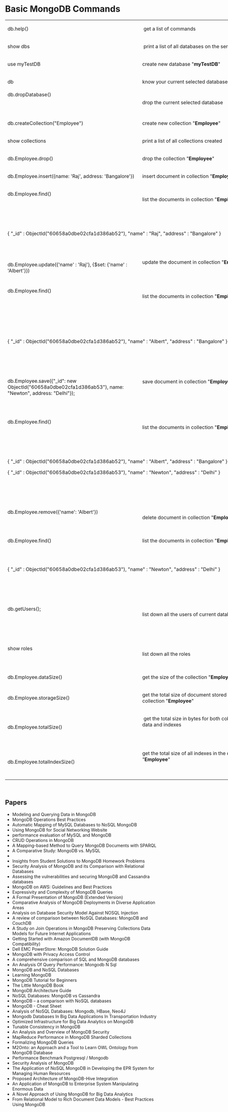 # Basic MongoDB Commands

<table style="width: 816px;">
<tbody>
<tr>
<td style="width: 461px;">
<p>db.help()</p>
</td>
<td style="width: 456px;" colspan="2">
<p>&nbsp;get a list of commands</p>
</td>
</tr>
<tr>
<td style="width: 461px;">
<p>show dbs</p>
</td>
<td style="width: 456px;" colspan="2">
<p>&nbsp;print a list of all databases on the server</p>
</td>
</tr>
<tr>
<td style="width: 461px;">
<p>use myTestDB</p>
</td>
<td style="width: 456px;" colspan="2">
<p>create new database "<strong>myTestDB</strong>"</p>
</td>
</tr>
<tr>
<td style="width: 461px;">
<p>db</p>
</td>
<td style="width: 456px;" colspan="2">
<p>know your current selected database</p>
</td>
</tr>
<tr>
<td style="width: 461px;">db.dropDatabase()
<p>&nbsp;</p>
</td>
<td style="width: 456px;" colspan="2">
<p>drop the current selected database</p>
</td>
</tr>
<tr>
<td style="width: 461px;">
<p>db.createCollection("Employee")</p>
</td>
<td style="width: 456px;" colspan="2">
<p>create new collection "<strong>Employee</strong>"</p>
</td>
</tr>
<tr>
<td style="width: 461px;">
<p>show collections</p>
</td>
<td style="width: 456px;" colspan="2">
<p>print a list of all collections created</p>
</td>
</tr>
<tr>
<td style="width: 461px;">
<p>db.Employee.drop()</p>
</td>
<td style="width: 456px;" colspan="2">
<p>drop the collection "<strong>Employee</strong>"</p>
</td>
</tr>
<tr>
<td style="width: 461px;">
<p>db.Employee.insert({name: 'Raj', address: 'Bangalore'})</p>
</td>
<td style="width: 456px;" colspan="2">
<p>insert document in collection "<strong>Employee</strong>"</p>
</td>
</tr>
<tr>
<td style="width: 461px;">
<p>db.Employee.find()</p>
<p>&nbsp;</p>
</td>
<td style="width: 456px;" colspan="2">
<p>list the documents in collection "<strong>Employee</strong>"</p>
</td>
</tr>
<tr>
<td style="width: 917px;" colspan="3">
<p>&nbsp;</p>
<p>{ "_id" : ObjectId("60658a0dbe02cfa1d386ab52"), "name" : "Raj", "address" : "Bangalore" }</p>
<p>&nbsp;</p>
</td>
</tr>
<tr>
<td style="width: 461px;">
<p>db.Employee.update({'name' : 'Raj'}, {$set: {'name' : 'Albert'}})</p>
</td>
<td style="width: 456px;" colspan="2">
<p>update the document in collection "<strong>Employee</strong>"</p>
<p>&nbsp;</p>
</td>
</tr>
<tr>
<td style="width: 461px;">
<p>db.Employee.find()</p>
<p>&nbsp;</p>
</td>
<td style="width: 456px;" colspan="2">
<p>list the documents in collection "<strong>Employee</strong>"</p>
</td>
</tr>
<tr>
<td style="width: 917px;" colspan="3">
<p>&nbsp;</p>
<p>&nbsp;</p>
<p>{ "_id" : ObjectId("60658a0dbe02cfa1d386ab52"), "name" : "Albert", "address" : "Bangalore" }</p>
<p>&nbsp;</p>
</td>
</tr>
<tr>
<td style="width: 461px;">
<p>&nbsp;</p>
<p>db.Employee.save({"_id": new ObjectId("60658a0dbe02cfa1d386ab53"), name: "Newton", address: "Delhi"});</p>
<p>&nbsp;</p>
</td>
<td style="width: 456px;" colspan="2">
<p>save document in collection "<strong>Employee</strong>"</p>
<p>&nbsp;</p>
</td>
</tr>
<tr>
<td style="width: 461px;">
<p>db.Employee.find()</p>
<p>&nbsp;</p>
</td>
<td style="width: 456px;" colspan="2">
<p>list the documents in collection "<strong>Employee</strong>"</p>
</td>
</tr>
<tr>
<td style="width: 917px;" colspan="3">
<p>&nbsp;</p>
<p>{ "_id" : ObjectId("60658a0dbe02cfa1d386ab52"), "name" : "Albert", "address" : "Bangalore" }</p>
<p>{ "_id" : ObjectId("60658a0dbe02cfa1d386ab53"), "name" : "Newton", "address" : "Delhi" }</p>
<p>&nbsp;</p>
<p>&nbsp;</p>
</td>
</tr>
<tr>
<td style="width: 461px;">
<p>db.Employee.remove({'name': 'Albert'})</p>
<p>&nbsp;</p>
</td>
<td style="width: 456px;" colspan="2">
<p>delete document in collection "<strong>Employee</strong>"</p>
</td>
</tr>
<tr>
<td style="width: 461px;">
<p>db.Employee.find()</p>
<p>&nbsp;</p>
</td>
<td style="width: 456px;" colspan="2">
<p>list the documents in collection "<strong>Employee</strong>"</p>
<p>&nbsp;</p>
</td>
</tr>
<tr>
<td style="width: 917px;" colspan="3">
<p>{ "_id" : ObjectId("60658a0dbe02cfa1d386ab53"), "name" : "Newton", "address" : "Delhi" }</p>
<p>&nbsp;</p>
<p>&nbsp;</p>
</td>
</tr>
<tr>
<td style="width: 464px;" colspan="2">
<p>db.getUsers();</p>
<p>&nbsp;</p>
<p>&nbsp;</p>
</td>
<td style="width: 453px;">
<p>list down all the users of current database</p>
<p>&nbsp;</p>
</td>
</tr>
<tr>
<td style="width: 464px;" colspan="2">
<p>show roles</p>
<p>&nbsp;</p>
</td>
<td style="width: 453px;">
<p>list down all the roles</p>
</td>
</tr>
<tr>
<td style="width: 464px;" colspan="2">
<p>db.Employee.dataSize()</p>
</td>
<td style="width: 453px;">
<p>get the size of the collection "<strong>Employee</strong>"</p>
</td>
</tr>
<tr>
<td style="width: 464px;" colspan="2">
<p>db.Employee.storageSize()</p>
</td>
<td style="width: 453px;">
<p>get the total size of document stored in the collection "<strong>Employee</strong>"</p>
</td>
</tr>
<tr>
<td style="width: 464px;" colspan="2">
<p>db.Employee.totalSize()</p>
</td>
<td style="width: 453px;">
<p>&nbsp;get the total size in bytes for both collection data and indexes</p>
<p>&nbsp;</p>
</td>
</tr>
<tr>
<td style="width: 464px;" colspan="2">
<p>db.Employee.totalIndexSize()</p>
</td>
<td style="width: 453px;">
<p>get the total size of all indexes in the collection "<strong>Employee</strong>"</p>
<p>&nbsp;</p>
</td>
</tr>
</tbody>
</table>
</br>
<h2> Papers </h2>

<ul>

                             

 <li><a target="_blank" href="https://github.com/manjunath5496/Basic-MongoDB-Commands/blob/master/m(1).pdf" style="text-decoration:none;">Modeling and Querying Data in MongoDB</a></li>

 <li><a target="_blank" href="https://github.com/manjunath5496/Basic-MongoDB-Commands/blob/master/m(2).pdf" style="text-decoration:none;">MongoDB Operations Best Practices</a></li>

<li><a target="_blank" href="https://github.com/manjunath5496/Basic-MongoDB-Commands/blob/master/m(3).pdf" style="text-decoration:none;">Automatic Mapping of MySQL Databases to NoSQL MongoDB</a></li>
 <li><a target="_blank" href="https://github.com/manjunath5496/Basic-MongoDB-Commands/blob/master/m(4).pdf" style="text-decoration:none;">Using MongoDB for Social Networking Website</a></li>                              
<li><a target="_blank" href="https://github.com/manjunath5496/Basic-MongoDB-Commands/blob/master/m(5).pdf" style="text-decoration:none;">performance evaluation of MySQL and MongoDB</a></li>
<li><a target="_blank" href="https://github.com/manjunath5496/Basic-MongoDB-Commands/blob/master/m(6).pdf" style="text-decoration:none;">CRUD Operations in MongoDB</a></li>
 <li><a target="_blank" href="https://github.com/manjunath5496/Basic-MongoDB-Commands/blob/master/m(7).pdf" style="text-decoration:none;">A Mapping-based Method to Query MongoDB Documents with SPARQL</a></li>

 <li><a target="_blank" href="https://github.com/manjunath5496/Basic-MongoDB-Commands/blob/master/m(8).pdf" style="text-decoration:none;"> A Comparative Study: MongoDB vs. MySQL </a></li>
   <li><a target="_blank" href="https://github.com/manjunath5496/Basic-MongoDB-Commands/blob/master/m(9).pdf" style="text-decoration:none;"A Comparative Study: MongoDB vs
MySQL</a></li>
  
   
 <li><a target="_blank" href="https://github.com/manjunath5496/Basic-MongoDB-Commands/blob/master/m(10).pdf" style="text-decoration:none;">Insights from Student Solutions to MongoDB Homework Problems</a></li>                              
<li><a target="_blank" href="https://github.com/manjunath5496/Basic-MongoDB-Commands/blob/master/m(11).pdf" style="text-decoration:none;">Security Analysis of MongoDB and its Comparison with Relational Databases</a></li>
<li><a target="_blank" href="https://github.com/manjunath5496/Basic-MongoDB-Commands/blob/master/m(12).pdf" style="text-decoration:none;">Assessing the vulnerabilities and securing MongoDB and Cassandra databases</a></li>
<li><a target="_blank" href="https://github.com/manjunath5496/Basic-MongoDB-Commands/blob/master/m(13).pdf" style="text-decoration:none;">MongoDB on AWS: 
Guidelines and Best Practices</a></li>

<li><a target="_blank" href="https://github.com/manjunath5496/Basic-MongoDB-Commands/blob/master/m(14).pdf" style="text-decoration:none;">Expressivity and Complexity of MongoDB Queries</a></li>
                              
<li><a target="_blank" href="https://github.com/manjunath5496/Basic-MongoDB-Commands/blob/master/m(15).pdf" style="text-decoration:none;">A Formal Presentation of MongoDB (Extended Version)</a></li>

<li><a target="_blank" href="https://github.com/manjunath5496/Basic-MongoDB-Commands/blob/master/m(16).pdf" style="text-decoration:none;">Comparative Analysis of MongoDB Deployments in Diverse Application Areas</a></li>

  <li><a target="_blank" href="https://github.com/manjunath5496/Basic-MongoDB-Commands/blob/master/m(17).pdf" style="text-decoration:none;">Analysis on Database Security Model Against NOSQL Injection</a></li>   
  
<li><a target="_blank" href="https://github.com/manjunath5496/Basic-MongoDB-Commands/blob/master/m(18).pdf" style="text-decoration:none;">A review of comparison between NoSQL Databases: MongoDB and CouchDB</a></li> 

  
<li><a target="_blank" href="https://github.com/manjunath5496/Basic-MongoDB-Commands/blob/master/m(19).pdf" style="text-decoration:none;">A Study on Join Operations in MongoDB Preserving Collections Data Models for Future Internet Applications</a></li> 

<li><a target="_blank" href="https://github.com/manjunath5496/Basic-MongoDB-Commands/blob/master/m(20).pdf" style="text-decoration:none;">Getting Started with Amazon DocumentDB (with MongoDB Compatibility)</a></li>

<li><a target="_blank" href="https://github.com/manjunath5496/Basic-MongoDB-Commands/blob/master/m(21).pdf" style="text-decoration:none;">Dell EMC PowerStore: MongoDB Solution
Guide</a></li>
<li><a target="_blank" href="https://github.com/manjunath5496/Basic-MongoDB-Commands/blob/master/m(22).pdf" style="text-decoration:none;">MongoDB with Privacy Access Control</a></li> 
 <li><a target="_blank" href="https://github.com/manjunath5496/Basic-MongoDB-Commands/blob/master/m(23).pdf" style="text-decoration:none;">A comprehensive comparison of SQL and MongoDB databases</a></li> 
 

   <li><a target="_blank" href="https://github.com/manjunath5496/Basic-MongoDB-Commands/blob/master/m(24).pdf" style="text-decoration:none;">An Analysis Of Query Performance: Mongodb N Sql</a></li>
 
   <li><a target="_blank" href="https://github.com/manjunath5496/Basic-MongoDB-Commands/blob/master/m(25).pdf" style="text-decoration:none;">MongoDB and NoSQL Databases</a></li>                              
 <li><a target="_blank" href="https://github.com/manjunath5496/Basic-MongoDB-Commands/blob/master/m(26).pdf" style="text-decoration:none;">Learning MongoDB</a></li>
 <li><a target="_blank" href="https://github.com/manjunath5496/Basic-MongoDB-Commands/blob/master/m(27).pdf" style="text-decoration:none;">MongoDB Tutorial for Beginners</a></li>
   
 
   <li><a target="_blank" href="https://github.com/manjunath5496/Basic-MongoDB-Commands/blob/master/m(28).pdf" style="text-decoration:none;">The Little MongoDB Book</a></li>
 
   <li><a target="_blank" href="https://github.com/manjunath5496/Basic-MongoDB-Commands/blob/master/m(29).pdf" style="text-decoration:none;">MongoDB Architecture Guide</a></li>                              

  <li><a target="_blank" href="https://github.com/manjunath5496/Basic-MongoDB-Commands/blob/master/m(30).pdf" style="text-decoration:none;">NoSQL Databases: MongoDB vs Cassandra</a></li>
 
   <li><a target="_blank" href="https://github.com/manjunath5496/Basic-MongoDB-Commands/blob/master/m(31).pdf" style="text-decoration:none;">MongoDB – a comparison with NoSQL databases</a></li> 
    <li><a target="_blank" href="https://github.com/manjunath5496/Basic-MongoDB-Commands/blob/master/m(32).pdf" style="text-decoration:none;">MongoDB - Cheat Sheet</a></li> 

   <li><a target="_blank" href="https://github.com/manjunath5496/Basic-MongoDB-Commands/blob/master/m(33).pdf" style="text-decoration:none;">Analysis
of NoSQL Databases: Mongodb, HBase, Neo4J</a></li>                              

  <li><a target="_blank" href="https://github.com/manjunath5496/Basic-MongoDB-Commands/blob/master/m(34).pdf" style="text-decoration:none;">Mongodb Databases In Big Data
Applications In Transportation Industry</a></li> 
 
  <li><a target="_blank" href="https://github.com/manjunath5496/Basic-MongoDB-Commands/blob/master/m(35).pdf" style="text-decoration:none;">Optimized Infrastructure for Big Data Analytics on MongoDB</a></li> 

  <li><a target="_blank" href="https://github.com/manjunath5496/Basic-MongoDB-Commands/blob/master/m(36).pdf" style="text-decoration:none;">Tunable Consistency in MongoDB</a></li> 
 
<li><a target="_blank" href="https://github.com/manjunath5496/Basic-MongoDB-Commands/blob/master/m(37).pdf" style="text-decoration:none;">An Analysis and Overview of MongoDB Security</a></li>
 <li><a target="_blank" href="https://github.com/manjunath5496/Basic-MongoDB-Commands/blob/master/m(38).pdf" style="text-decoration:none;">MapReduce Performance in MongoDB Sharded Collections</a></li>
<li><a target="_blank" href="https://github.com/manjunath5496/Basic-MongoDB-Commands/blob/master/m(39).pdf" style="text-decoration:none;">Formalizing MongoDB Queries</a></li>
 <li><a target="_blank" href="https://github.com/manjunath5496/Basic-MongoDB-Commands/blob/master/m(40).pdf" style="text-decoration:none;">M2Onto: an Approach and a Tool to Learn OWL Ontology from MongoDB Database</a></li>                              
<li><a target="_blank" href="https://github.com/manjunath5496/Basic-MongoDB-Commands/blob/master/m(41).pdf" style="text-decoration:none;">Performance Benchmark
Postgresql / Mongodb</a></li>
<li><a target="_blank" href="https://github.com/manjunath5496/Basic-MongoDB-Commands/blob/master/m(42).pdf" style="text-decoration:none;">Security Analysis of MongoDB</a></li>
 
  <li><a target="_blank" href="https://github.com/manjunath5496/Basic-MongoDB-Commands/blob/master/m(43).pdf" style="text-decoration:none;">The Application of
NoSQL MongoDB in Developing the EPR System for Managing Human Resources</a></li>
 <li><a target="_blank" href="https://github.com/manjunath5496/Basic-MongoDB-Commands/blob/master/m(44).pdf" style="text-decoration:none;">Proposed Architecture of MongoDB-Hive Integration</a></li>
   <li><a target="_blank" href="https://github.com/manjunath5496/Basic-MongoDB-Commands/blob/master/m(45).pdf" style="text-decoration:none;">An Application of MongoDB to Enterprise System Manipulating Enormous Data</a></li>  
   
<li><a target="_blank" href="https://github.com/manjunath5496/Basic-MongoDB-Commands/blob/master/m(46).pdf" style="text-decoration:none;">A Novel Approach of Using MongoDB for Big Data Analytics</a></li> 
                             
<li><a target="_blank" href="https://github.com/manjunath5496/Basic-MongoDB-Commands/blob/master/m(47).pdf" style="text-decoration:none;">From Relational Model to Rich Document Data Models - Best Practices Using MongoDB</a></li>
</ul>








